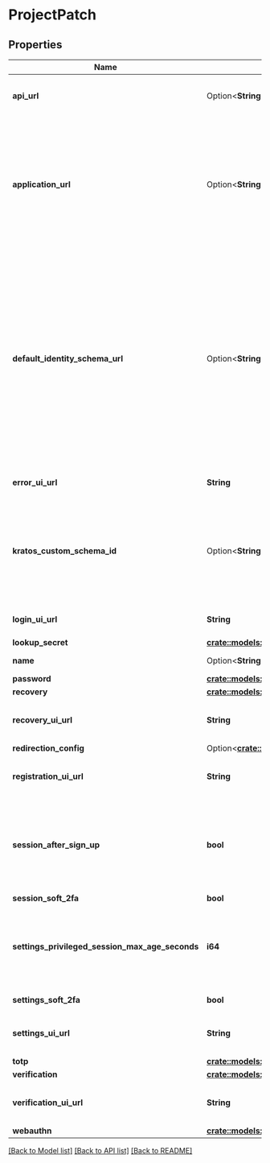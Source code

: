 # ProjectPatch

## Properties

Name | Type | Description | Notes
------------ | ------------- | ------------- | -------------
**api_url** | Option<**String**> | URL of Project API  In the future will allow to override Kratos project URL. If set, error is returned. If left empty our hosted URL is used | [optional]
**application_url** | Option<**String**> | URL where your application is available.  Your users will be redirected to this URL when they successfully complete a login, logout, verification, recovery, or registration flow. More fine-grained redirection patterns are available for the individual flows (login, registration, ...).  If left empty, our hosted URL will be used instead. It contains technical information on the identities and is useful when developing a new project or trying out Ory Cloud. | [optional]
**default_identity_schema_url** | Option<**String**> | Default Identity Schema URL  This represents your Ory Kratos Default Identity Schema. It is your identity's default schema. This allows setting custom fields such as \"address\", specifying whether you want to log in using email or a username, and more. For more information on this topic, please check out the identity documentation.  If KratosCustomSchemaID is also added to the payload, it will be preferred and replace the value of DefaultIdentitySchemaURL set by the client.  The value of this field can be either any \"https://\" URL - for example a file hosted at GitHub, or a `preset://`-prefixed string.  Available presets are:  preset://email preset://username preset://basic preset://blank | [optional]
**error_ui_url** | **String** | Self-Service Error UI URL  Sets the UI URL for the error UI. If left empty, this will use Ory's hosted pages. | 
**kratos_custom_schema_id** | Option<**String**> | The Custom Schema ID  The custom schema ID is a preferred field over DefaultIdentitySchemaURL, meaning it will override the DefaultIdentitySchemaURL with the custom schema's URL instead of accepting it from the client-side. Once this field is set the given custom schema will be associated with this project. | [optional]
**login_ui_url** | **String** | Self-Service Login UI URL  Sets the UI URL for the login UI. If left empty, this will use Ory's hosted pages. | 
**lookup_secret** | [**crate::models::ProjectLookupSecretConfig**](projectLookupSecretConfig.md) |  | 
**name** | Option<**String**> | The project name.  Helps you identify your project.  in: body | [optional]
**password** | [**crate::models::ProjectPasswordConfig**](projectPasswordConfig.md) |  | 
**recovery** | [**crate::models::ProjectRecoveryConfig**](projectRecoveryConfig.md) |  | 
**recovery_ui_url** | **String** | Self-Service Login UI URL  Sets the UI URL for the recovery UI. If left empty, this will use Ory's hosted pages. | 
**redirection_config** | Option<[**crate::models::RedirectionConfig**](RedirectionConfig.md)> |  | [optional]
**registration_ui_url** | **String** | Self-Service Login UI URL  Sets the UI URL for the registration UI. If left empty, this will use Ory's hosted pages. | 
**session_after_sign_up** | **bool** | Issue Session after Sign Up  If set to true, users will receive a session after they successfully signed up. Enabling this option allows account enumeration during registration flows. Read more: https://www.ory.sh/kratos/docs/self-service/flows/user-registration#successful-registration | 
**session_soft_2fa** | **bool** | Enable Soft 2FA for Login Sessions | 
**settings_privileged_session_max_age_seconds** | **i64** | Duration in Seconds of how long a Session is Privileged  Defines how long a session is considered privileged in seconds. If the session's authenticated_at is older than the value specified here, the user needs to re-authenticate to perform certain actions (e.g. password change). | 
**settings_soft_2fa** | **bool** | Enable Soft 2FA for Self-Service Settings Flows | 
**settings_ui_url** | **String** | Self-Service Settings UI URL  Sets the UI URL for the settings UI. If left empty, this will use Ory's hosted pages. | 
**totp** | [**crate::models::ProjectTotpConfig**](projectTotpConfig.md) |  | 
**verification** | [**crate::models::ProjectVerificationConfig**](projectVerificationConfig.md) |  | 
**verification_ui_url** | **String** | Self-Service Login UI URL  Sets the UI URL for the verification UI. If left empty, this will use Ory's hosted pages. | 
**webauthn** | [**crate::models::ProjectWebAuthnConfig**](projectWebAuthnConfig.md) |  | 

[[Back to Model list]](../README.md#documentation-for-models) [[Back to API list]](../README.md#documentation-for-api-endpoints) [[Back to README]](../README.md)


